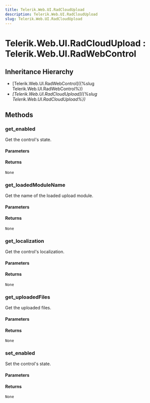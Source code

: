 ```yaml
---
title: Telerik.Web.UI.RadCloudUpload
description: Telerik.Web.UI.RadCloudUpload
slug: Telerik.Web.UI.RadCloudUpload
---
```


# Telerik.Web.UI.RadCloudUpload : Telerik.Web.UI.RadWebControl 

## Inheritance Hierarchy

* [Telerik.Web.UI.RadWebControl]({%slug Telerik.Web.UI.RadWebControl%})
* *[Telerik.Web.UI.RadCloudUpload]({%slug Telerik.Web.UI.RadCloudUpload%})*


## Methods

### get_enabled

Get the control's state.

#### Parameters

#### Returns

`None` 

### get_loadedModuleName

Get the name of the loaded upload module.

#### Parameters

#### Returns

`None` 

### get_localization

Get the control's localization.

#### Parameters

#### Returns

`None` 

### get_uploadedFiles

Get the uploaded files.

#### Parameters

#### Returns

`None` 

### set_enabled

Set the control's state.

#### Parameters

#### Returns

`None` 


